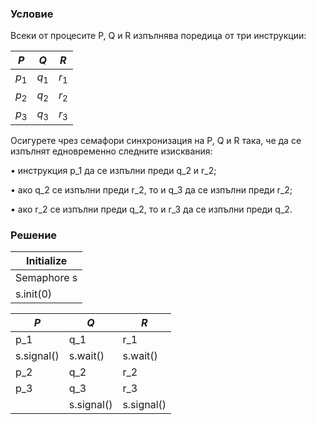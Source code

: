 ### Условие

Всеки от процесите P, Q и R изпълнява поредица от три инструкции:

|  $P$  |  $Q$  |  $R$  |
|-------|-------|-------|
| $p_1$ | $q_1$ | $r_1$ |
| $p_2$ | $q_2$ | $r_2$ |
| $p_3$ | $q_3$ | $r_3$ |

Осигурете чрез семафори синхронизация на P, Q и R така, че да се изпълнят едновременно следните
изисквания:

• инструкция p_1 да се изпълни преди q_2 и r_2;

• ако q_2 се изпълни преди r_2, то и q_3 да се изпълни преди r_2;

• ако r_2 се изпълни преди q_2, то и r_3 да се изпълни преди q_2.

### Решение
 
| Initialize  |
|-------------|
| Semaphore s |
| s.init(0)   |

|  $P$  |  $Q$  |  $R$  |
|-------|-------|-------|
|p_1        | q_1         |r_1|
|s.signal() | s.wait()    |s.wait()|
|p_2        | q_2         |r_2|
|p_3        | q_3         |r_3|
|           | s.signal()  |s.signal()|